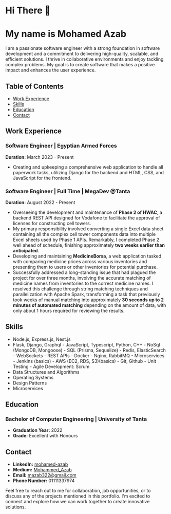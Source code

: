 # Hi There 👋 
# My name is Mohamed Azab

I am a passionate software engineer with a strong foundation in software development and a commitment to delivering high-quality, scalable, and efficient solutions. I thrive in collaborative environments and enjoy tackling complex problems. My goal is to create software that makes a positive impact and enhances the user experience.

## Table of Contents

- [Work Experience](#work-experience)
- [Skills](#skills)
- [Education](#education)
- [Contact](#contact)



## Work Experience

### Software Engineer | Egyptian Armed Forces
**Duration:** March 2023 - Present
- Creating and upkeeping a comprehensive web application to handle all paperwork tasks, utilizing Django for the backend and HTML, CSS, and JavaScript for the frontend.

### Software Engineer | Full Time | MegaDev @Tanta
**Duration:** August 2022 - Present
- Overseeing the development and maintenance of **Phase 2 of HWAC**, a backend REST API designed for Vodafone to facilitate the approval of licenses for constructing cell towers.
- My primary responsibility involved converting a single Excel data sheet containing all the complex cell tower components data into multiple Excel sheets used by Phase 1 APIs. Remarkably, I completed Phase 2 well ahead of schedule, finishing approximately **two weeks earlier than anticipated**.
- Developing and maintaining **MedicineBorsa**, a web application tasked with comparing medicine prices across various inventories and presenting them to users or other inventories for potential purchase.
- Successfully addressed a long-standing issue that had plagued the project for over three months, involving the accurate matching of medicine names from inventories to the correct medicine names. I resolved this challenge through string matching techniques and parallelization with Apache Spark, transforming a task that previously took weeks of manual matching into approximately **30 seconds up to 2 minutes of automated matching** depending on the amount of data, with only about 1 hours required for reviewing the results.

## Skills
- Node.js, Express.js, Nest.js‬
- ‭Flask, Django, Graphql‬
‭- JavaScript, Typescript, Python, C++‬
‭- NoSql (MongoDB, Mongoose)‬
‭- SQL (Prisma, Sequelize)‬
‭- Redis, ElasticSearch‬
‭- WebSockets‬
‭- REST APIs‬
‭- Docker‬
‭- Nginx, RabbitMQ‬
‭- Microservices‬
‭- Jenkins (basics)‬
‭- AWS (EC2, RDS, S3)(basics)‬
‭- Git, Github‬
‭- Unit Testing‬
‭- Agile Development: Scrum‬
- Data Structures and Algorithms
- Operating Systems
- Design Patterns
- Microservices

## Education

### Bachelor of Computer Engineering | University of Tanta
- **Graduation Year:** 2022
- **Grade:** Excellent with Honours

## Contact

- **LinkedIn:** [mohamed-azab](https://www.linkedin.com/in/mohamed-azab)
- **Medium:** [Mohammed_Azab](https://medium.com/@Mohammed_Azab)
- **Email:** mazab322@gmail.com
- **Phone Number:** 01111337974

Feel free to reach out to me for collaboration, job opportunities, or to discuss any of the projects mentioned in this portfolio. I'm excited to connect and explore how we can work together to create innovative solutions.

